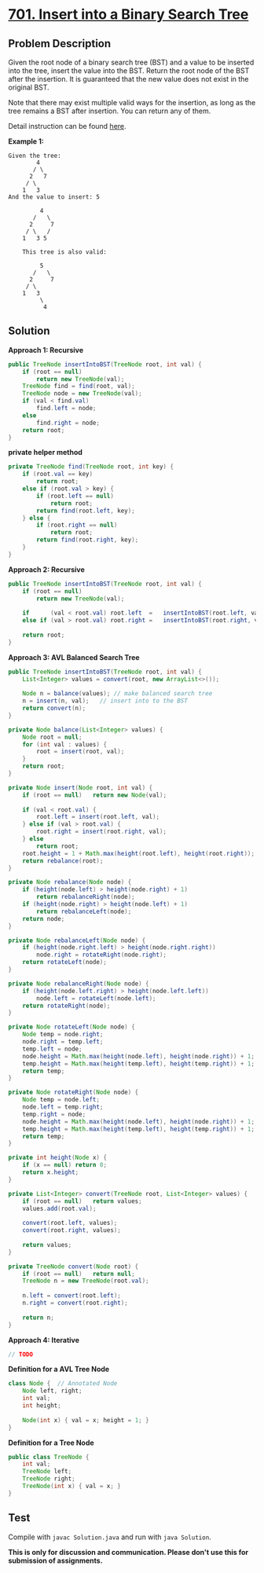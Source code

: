 # [701. Insert into a Binary Search Tree][title]

## Problem Description

Given the root node of a binary search tree (BST) and a value to be inserted into the tree, insert the value into the BST. Return the root node of the BST after the insertion. It is guaranteed that the new value does not exist in the original BST.

Note that there may exist multiple valid ways for the insertion, as long as the tree remains a BST after insertion. You can return any of them.

Detail instruction can be found [here][title].

**Example 1:**

```
Given the tree:
        4
       / \
      2   7
     / \
    1   3
And the value to insert: 5

         4
       /   \
      2     7
     / \   /
    1   3 5

    This tree is also valid:

         5
       /   \
      2     7
     / \   
    1   3
         \
          4
```

## Solution

**Approach 1: Recursive**

```java
public TreeNode insertIntoBST(TreeNode root, int val) {
    if (root == null)
        return new TreeNode(val);
    TreeNode find = find(root, val);
    TreeNode node = new TreeNode(val);
    if (val < find.val)
        find.left = node;
    else
        find.right = node;
    return root;
}
```

**private helper method**

```java
private TreeNode find(TreeNode root, int key) {
    if (root.val == key)
        return root;
    else if (root.val > key) {
        if (root.left == null)
            return root;
        return find(root.left, key);
    } else {
        if (root.right == null)
            return root;
        return find(root.right, key);
    }
}
```

**Approach 2: Recursive**

```java
public TreeNode insertIntoBST(TreeNode root, int val) {
    if (root == null)
        return new TreeNode(val);
    
    if      (val < root.val) root.left  =   insertIntoBST(root.left, val);
    else if (val > root.val) root.right =   insertIntoBST(root.right, val);
    
    return root;
}
```

**Approach 3: AVL Balanced Search Tree**

```java
public TreeNode insertIntoBST(TreeNode root, int val) {
    List<Integer> values = convert(root, new ArrayList<>());
    
    Node n = balance(values); // make balanced search tree
    n = insert(n, val);   // insert into to the BST
    return convert(n);
}

private Node balance(List<Integer> values) {
    Node root = null;
    for (int val : values) {
        root = insert(root, val);
    }
    return root;
}

private Node insert(Node root, int val) {
    if (root == null)   return new Node(val);
    
    if (val < root.val) {
        root.left = insert(root.left, val);
    } else if (val > root.val) {
        root.right = insert(root.right, val);
    } else
        return root;
    root.height = 1 + Math.max(height(root.left), height(root.right));
    return rebalance(root);
}

private Node rebalance(Node node) {
    if (height(node.left) > height(node.right) + 1)
        return rebalanceRight(node);
    if (height(node.right) > height(node.left) + 1)
        return rebalanceLeft(node);
    return node;
}

private Node rebalanceLeft(Node node) {
    if (height(node.right.left) > height(node.right.right))
        node.right = rotateRight(node.right);
    return rotateLeft(node);
}

private Node rebalanceRight(Node node) {
    if (height(node.left.right) > height(node.left.left))
        node.left = rotateLeft(node.left);
    return rotateRight(node);
}

private Node rotateLeft(Node node) {
    Node temp = node.right;
    node.right = temp.left;
    temp.left = node;
    node.height = Math.max(height(node.left), height(node.right)) + 1;
    temp.height = Math.max(height(temp.left), height(temp.right)) + 1;
    return temp;
}

private Node rotateRight(Node node) {
    Node temp = node.left;
    node.left = temp.right;
    temp.right = node;
    node.height = Math.max(height(node.left), height(node.right)) + 1;
    temp.height = Math.max(height(temp.left), height(temp.right)) + 1;
    return temp;
}

private int height(Node x) {
    if (x == null) return 0;
    return x.height;
}

private List<Integer> convert(TreeNode root, List<Integer> values) {
    if (root == null)   return values;
    values.add(root.val);
    
    convert(root.left, values);
    convert(root.right, values);
    
    return values;
}

private TreeNode convert(Node root) {
    if (root == null)   return null;
    TreeNode n = new TreeNode(root.val);
    
    n.left = convert(root.left);
    n.right = convert(root.right);
    
    return n;
}
```

**Approach 4: Iterative**

```java
// TODO
```

**Definition for a AVL Tree Node**

```java
class Node {  // Annotated Node
    Node left, right;
    int val;
    int height;
    
    Node(int x) { val = x; height = 1; }
}
```

**Definition for a Tree Node**

```java
public class TreeNode {
    int val;
    TreeNode left;
    TreeNode right;
    TreeNode(int x) { val = x; }
}
```

## Test

Compile with `javac Solution.java` and run with `java Solution`.


**This is only for discussion and communication. Please don't use this for submission of assignments.**

[title]: https://leetcode.com/problems/insert-into-a-binary-search-tree/